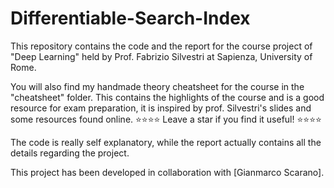 # Differentiable-Search-Index
This repository contains the code and the report for the course project of "Deep Learning" held by Prof. Fabrizio Silvestri at Sapienza, University of Rome.

You will also find my handmade theory cheatsheet for the course in the "cheatsheet" folder. This contains the highlights of the course and is a good resource for exam preparation, it is inspired by prof. Silvestri's slides and some resources found online. 
⭐️⭐️⭐️⭐️ Leave a star if you find it useful! ⭐️⭐️⭐️⭐️

The code is really self explanatory, while the report actually contains all the details regarding the project.

This project has been developed in collaboration with [Gianmarco Scarano].

